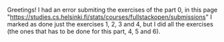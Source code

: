 Greetings!
I had an error submiting the exercises of the part 0, in this page "https://studies.cs.helsinki.fi/stats/courses/fullstackopen/submissions" I marked as done just the exercises 1, 2, 3 and 4, but I did all the exercises (the ones that has to be done for this part, 4, 5 and 6). 

